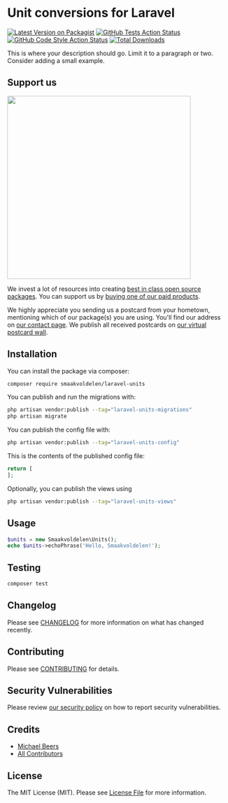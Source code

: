 # Unit conversions for Laravel

[![Latest Version on Packagist](https://img.shields.io/packagist/v/smaakvoldelen/laravel-units.svg?style=flat-square)](https://packagist.org/packages/smaakvoldelen/laravel-units)
[![GitHub Tests Action Status](https://img.shields.io/github/actions/workflow/status/smaakvoldelen/laravel-units/run-tests.yml?branch=main&label=tests&style=flat-square)](https://github.com/smaakvoldelen/laravel-units/actions?query=workflow%3Arun-tests+branch%3Amain)
[![GitHub Code Style Action Status](https://img.shields.io/github/actions/workflow/status/smaakvoldelen/laravel-units/fix-php-code-style-issues.yml?branch=main&label=code%20style&style=flat-square)](https://github.com/smaakvoldelen/laravel-units/actions?query=workflow%3A"Fix+PHP+code+style+issues"+branch%3Amain)
[![Total Downloads](https://img.shields.io/packagist/dt/smaakvoldelen/laravel-units.svg?style=flat-square)](https://packagist.org/packages/smaakvoldelen/laravel-units)

This is where your description should go. Limit it to a paragraph or two. Consider adding a small example.

## Support us

[<img src="https://github-ads.s3.eu-central-1.amazonaws.com/laravel-units.jpg?t=1" width="419px" />](https://spatie.be/github-ad-click/laravel-units)

We invest a lot of resources into creating [best in class open source packages](https://spatie.be/open-source). You can support us by [buying one of our paid products](https://spatie.be/open-source/support-us).

We highly appreciate you sending us a postcard from your hometown, mentioning which of our package(s) you are using. You'll find our address on [our contact page](https://spatie.be/about-us). We publish all received postcards on [our virtual postcard wall](https://spatie.be/open-source/postcards).

## Installation

You can install the package via composer:

```bash
composer require smaakvoldelen/laravel-units
```

You can publish and run the migrations with:

```bash
php artisan vendor:publish --tag="laravel-units-migrations"
php artisan migrate
```

You can publish the config file with:

```bash
php artisan vendor:publish --tag="laravel-units-config"
```

This is the contents of the published config file:

```php
return [
];
```

Optionally, you can publish the views using

```bash
php artisan vendor:publish --tag="laravel-units-views"
```

## Usage

```php
$units = new Smaakvoldelen\Units();
echo $units->echoPhrase('Hello, Smaakvoldelen!');
```

## Testing

```bash
composer test
```

## Changelog

Please see [CHANGELOG](CHANGELOG.md) for more information on what has changed recently.

## Contributing

Please see [CONTRIBUTING](CONTRIBUTING.md) for details.

## Security Vulnerabilities

Please review [our security policy](../../security/policy) on how to report security vulnerabilities.

## Credits

- [Michael Beers](https://github.com/Smaakvoldelen)
- [All Contributors](../../contributors)

## License

The MIT License (MIT). Please see [License File](LICENSE.md) for more information.
